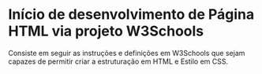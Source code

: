 <h1> Início de desenvolvimento de Página HTML via projeto W3Schools </h1>

Consiste em seguir as instruções e definições em W3Schools que sejam capazes de permitir criar a estruturação em HTML e Estilo em CSS.

